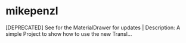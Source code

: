 # mikepenzl
[DEPRECATED] See for the MaterialDrawer for updates | Description: A simple Project to show how to use the new Transl…
